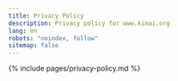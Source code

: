 ```yaml
---
title: Privacy Policy
description: Privacy policy for www.kimai.org
lang: en
robots: "noindex, follow"
sitemap: false
---
```


{% include pages/privacy-policy.md %}
